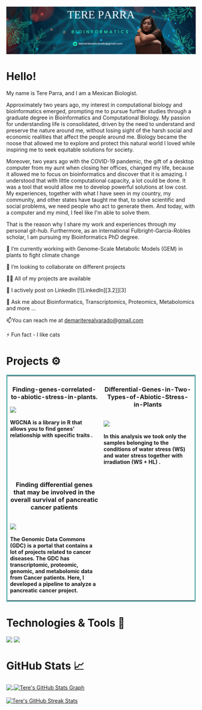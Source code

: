 ![Header](Tere.png "Header")

# Hello!

 <p align="left"> My name is Tere Parra, and I am a Mexican Biologist.
  
Approximately two years ago, my interest in computational biology and bioinformatics emerged, prompting me to pursue further studies through a graduate degree in Bioinformatics and 
Computational Biology.  My passion for understanding life is consolidated, driven by the need to understand and preserve the nature around me, without losing sight of the harsh social and economic realities that affect the people around me. Biology became the noose that allowed me to explore and protect this natural world I loved while inspiring me to seek equitable solutions for society. 

Moreover, two years ago with the COVID-19 pandemic, the gift of a desktop computer from my aunt when closing her offices, changed my life, because it allowed me to focus on bioinformatics and discover that it is amazing. I understood that with little computational capacity, a lot could be done. It was a tool that would allow me to develop powerful solutions at low cost. My experiences, together with what I have seen in my country, my community, and other states have taught me that, to solve scientific and social problems, we need people who act to generate them. And today, with a computer and my mind, I feel like I'm able to solve them.

That is the reason why I share my work and experiences through my personal git-hub. Furthermore, as an international Fulbright-Garcia-Robles scholar, I am pursuing my Bioinformatics PhD degree. 

🌱 I’m currently working with Genome-Scale Metabolic Models (GEM) in plants to fight climate change 

👯 I’m looking to collaborate on different projects

👨‍💻 All of my projects are available 

📝 I actively post on LinkedIn [![LinkedIn][3.2]][3]

👀 Ask me about Bioinformatics, Transcriptomics, Proteomics, Metabolomics and more ...

📫You can reach me at demariterealvarado@gmail.com

⚡ Fun fact  - I like cats 


<be>

# Projects ⚙️
<!-- <h1 align="center">Projects</h1> -->
<table bordercolor="#66b2b2">
  
  <tr>
    <td width="50%" valign="top">
      <h3 align="center"> Finding-genes-correlated-to-abiotic-stress-in-plants. </h3>
  <a href="https://github.com/Tere-Parra/Finding-genes-correlated-to-abiotic-stress-in-plants." target="_blank">
    <img src="https://img.shields.io/static/v1?label=|&message=REPO&color=f&style=plastic&logo=github&logo-color=white"/>
  </a>  
      </p>
        <p><strong> WGCNA is a library in R that allows you to find genes' relationship with specific traits .</p>
   
  </td>
    <td width="50%" valign="top">
      <h3 align="center"> Differential-Genes-in-Two-Types-of-Abiotic-Stress-in-Plants </h3>
 
   <br>
  <a href="https://github.com/Tere-Parra/Differential-Genes-in-Two-Types-of-Abiotic-Stress-in-Plants" target="_blank">
    <img src="https://img.shields.io/static/v1?label=|&message=REPO&color=f&style=plastic&logo=github&logo-color=white"/>
  </a> 
      </p>
        <p><strong> In this analysis we took only the samples belonging to the conditions of water stress (WS) and water stress together with irradiation (WS + HL) .</p>
    </td>
  </tr>
  
  <tr>
    <td width="50%" valign="top">
      <h3 align="center"> Finding differential genes that may be involved in the overall survival of pancreatic cancer patients  </h3>
         <br> 
  <a href="https://github.com/Tere-Parra/Finding-genes-that-may-be-involved-in-pancreatic-cancer-patient-survival" target="_blank">
    <img src="https://img.shields.io/static/v1?label=|&message=REPO&color=f&style=plastic&logo=github&logo-color=white"/>
  </a>
      </p>
        <p><strong> The Genomic Data Commons (GDC) is a portal that contains a lot of projects related to cancer diseases. The GDC has transcriptomic, proteomic, genomic, and metabolomic data from Cancer patients. Here, I developed a pipeline to analyze a pancreatic cancer project. </p>
    </td>
  </tr>
</table>


# Technologies & Tools 🔧
![](https://img.shields.io/badge/OS-Linux-informational?style=flat&logo=linux&logoColor=white&color=brightgreen)
![](https://img.shields.io/badge/Code-Python-informational?style=flat&logo=python&logoColor=white&color=brightgreen)

# GitHub Stats 📈

<a href="https://github.com/Tere-Parra">
  <img align="center" src="https://github-readme-stats.vercel.app/api/top-langs/?username=Tere-Parra&hide=less&title_color=d13979&text_color=c9cacc&icon_color=2bbc8a&bg_color=1d1f21&langs_count=3" />
</a> 

<a href="https://github.com/Tere-Parra">
  <img align="center" src="https://github-profile-summary-cards.vercel.app/api/cards/profile-details?username=Tere-Parra&theme=radical&hide_border=true)]([https://github.com/Tere-Parra])" alt="Tere's GitHub Stats Graph"/>
</a>
<br><br>

<a href="https://github.com/Tere-Parra">
  <img align="center" src="https://github-readme-streak-stats.herokuapp.com/?user=Tere-Parra&theme=dark" alt="Tere's GitHub Streak Stats"/>
</a>
<br><br>







